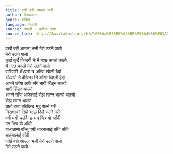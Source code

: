 ```yaml
---
title: पर्खी बसें आउला भनी
author: विश्ववल्लभ
genre: कविता
language: नेपाली
source: नेपाली - कविता कोश
source_link: http://kavitakosh.org/kk/%E0%A4%B5%E0%A4%BF%E0%A4%B6%E0%A5%8D%E0%A4%B5%E0%A4%B5%E0%A4%B2%E0%A5%8D%E0%A4%B2%E0%A4%AD
---
```


पर्खी बसें आउला भनी मेरो उठने पालो  
मेरो उठने पालो  
कुर्दा कुर्दै जिन्दगी नै भै गएछ कालो कालो  
भै गएछ कालो मेरो उठने पालो  
वारिपारी अँध्यारो छ आँखा खोली हेर्दा  
अँध्यारो नै देखिन्छ नि आँखा चिम्ली हेर्दा  
आफ्नै छाँया आफै सँग भागी हिँड्न थाल्यो  
भागी हिँड्न थाल्यो  
आफ्नै माँया आफैलाई बोझ लाग्न थाल्यो थाल्यो  
बोझ लाग्न थाल्यो  
तातो हावा बहिदिन्छ मुटु पोल्ने गरी  
निराशाको दियो बल्छ दिलै जल्ने गरी  
वर्षौ भयो चलेकै छ मन भित्र यो आँधी  
मन भित्र यो आँधी  
बाध्यतामा बाँच्नु पर्यो चाहनालाई बाँधी बाँधी  
चाहनालाई बाँधी  
पर्खि बसे आउला भनी मेरो उठने पालो  
मेरो उठने पालो
